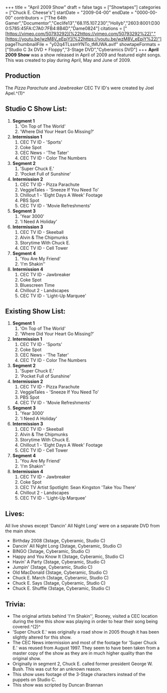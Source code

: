 +++
title = "April 2009 Show"
draft = false
tags = ["Showtapes"]
categories = ["Chuck E. Cheese's"]
startDate = "2009-04-00"
endDate = "0000-00-00"
contributors = ["The 64th Gamer","Documentor","Ceclife13","68.115.107.230","Hollyb","2603:8001:D300:5785:45FA:C7A0:7FB4:8B4D","Dame0824"]
citations = ["[https://vimeo.com/50793292](%22https://vimeo.com/50793292%22)","[https://youtu.be/wzM8V_eEpiY](%22https://youtu.be/wzM8V_eEpiY%22)"]
pageThumbnailFile = "y02q4TLssmYNTo_tMUWA.avif"
showtapeFormats = ["Studio C 3x DVD + Floppy","3-Stage DVD","Cyberamics DVD"]
+++
**April 2009 Show** was a show released in April of 2009 and featured eight songs.
This was created to play during April, May and June of 2009.

## Production

The *Pizza Parachute* and *Jawbreaker* CEC TV ID's were created by Joel Apel.^(1)^

## Studio C Show List:

1.  **Segment 1**
    1.  'On Top of The World'
    2.  'Where Did Your Heart Go Missing?'
2.  **Intermission 1**
    1.  CEC TV ID - 'Sports'
    2.  Coke Spot
    3.  CEC News - 'The Tater'
    4.  CEC TV ID - Color The Numbers
3.  **Segment 2**
    1.  'Super Chuck E.'
    2.  'Pocket Full of Sunshine'
4.  **Intermission 2**
    1.  CEC TV ID - Pizza Parachute
    2.  VeggieTales - 'Sneeze If You Need To'
    3.  Chillout 1 - 'Eight Days A Week' Footage
    4.  PBS Spot
    5.  CEC TV ID - 'Movie Refreshments'
5.  **Segment 3**
    1.  'Year 3000'
    2.  'I Need A Holiday'
6.  **Intermission 3**
    1.  CEC TV ID - Skeeball
    2.  Alvin & The Chipmunks
    3.  Storytime With Chuck E.
    4.  CEC TV ID - Cell Tower
7.  **Segment 4**
    1.  'You Are My Friend'
    2.  'I'm Shakin''
8.  **Intermission 4**
    1.  CEC TV ID - Jawbreaker
    2.  Coke Spot
    3.  Bluescreen Time
    4.  Chillout 2 - Landscapes
    5.  CEC TV ID - 'Light-Up Marquee'

## Existing Show List:

1.  **Segment 1**
    1.  'On Top of The World'
    2.  'Where Did Your Heart Go Missing?'
2.  **Intermission 1**
    1.  CEC TV ID - 'Sports'
    2.  Coke Spot
    3.  CEC News - 'The Tater'
    4.  CEC TV ID - Color The Numbers
3.  **Segment 2**
    1.  'Super Chuck E.'
    2.  'Pocket Full of Sunshine'
4.  **Intermission 2**
    1.  CEC TV ID - Pizza Parachute
    2.  VeggieTales - 'Sneeze If You Need To'
    3.  PBS Spot
    4.  CEC TV ID - 'Movie Refreshments'
5.  **Segment 3**
    1.  'Year 3000'
    2.  'I Need A Holiday'
6.  **Intermission 3**
    1.  CEC TV ID - Skeeball
    2.  Alvin & The Chipmunks
    3.  Storytime With Chuck E.
    4.  Chillout 1 - 'Eight Days A Week' Footage
    5.  CEC TV ID - Cell Tower
7.  **Segment 4**
    1.  'You Are My Friend'
    2.  'I'm Shakin''
8.  **Intermission 4**
    1.  CEC TV ID - Jawbreaker
    2.  Coke Spot
    3.  CEC TV Artist Spotlight: Sean Kingston 'Take You There'
    4.  Chillout 2 - Landscapes
    5.  CEC TV ID - 'Light-Up Marquee'

## Lives:

All live shows except 'Dancin' All Night Long' were on a separate DVD from the main show.

- Birthday 2008 (3stage, Cyberamic, Studio C)
- Dancin' All Night Long (3stage, Cyberamic, Studio C)
- BINGO (3stage, Cyberamic, Studio C)
- Happy and You Know It (3stage, Cyberamic, Studio C)
- Havin' A Party (3stage, Cyberamic, Studio C)
- Jumpin' (3stage, Cyberamic, Studio C)
- Old MacDonald (3stage, Cyberamic, Studio C)
- Chuck E. March (3stage, Cyberamic, Studio C)
- Chuck E. Says (3stage, Cyberamic, Studio C)
- Chuck E. Shuffle (3stage, Cyberamic, Studio C)

## Trivia:

- The original artists behind 'I'm Shakin'', Rooney, visited a CEC location during the time this show was playing in order to hear their song being covered.^(2)^
- 'Super Chuck E.' was originally a road show in 2005 though it has been slightly altered for this show.
- The CEC News intermission and most of the footage for 'Super Chuck E.' was reused from August 1997. They seem to have been taken from a master copy of the show as they are in much higher quality than the original show.
- Originally in segment 2, Chuck E. called former president George W. Bush. This was cut for an unknown reason.
- This show uses footage of the 3-Stage characters instead of the puppets on Studio C.
- This show was scripted by Duncan Brannan
